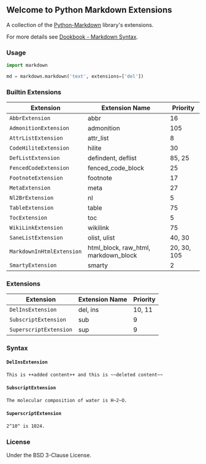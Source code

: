 ## Welcome to Python Markdown Extensions

A collection of the [Python-Markdown](https://github.com/dookbook/python-markdown) library's extensions.

For more details see [Dookbook - Markdown Syntax](https://dookbook.info/content/62049b264d9f1a1af723760e/).

### Usage

```python
import markdown

md = markdown.markdown('text', extensions=['del'])
```

### Builtin Extensions

| Extension | Extension Name | Priority |
| --- | --- | --- |
| `AbbrExtension` | abbr | 16 |
| `AdmonitionExtension` | admonition | 105 |
| `AttrListExtension` | attr_list | 8 |
| `CodeHiliteExtension` | hilite | 30 |
| `DefListExtension` | defindent, deflist | 85, 25 |
| `FencedCodeExtension` | fenced_code_block | 25 |
| `FootnoteExtension` | footnote | 17 |
| `MetaExtension` | meta | 27 |
| `Nl2BrExtension` | nl | 5 |
| `TableExtension` | table | 75 |
| `TocExtension` | toc | 5 |
| `WikiLinkExtension` | wikilink | 75 |
| `SaneListExtension` | olist, ulist | 40, 30 |
| `MarkdownInHtmlExtension` | html_block, raw_html, markdown_block | 20, 30, 105 |
| `SmartyExtension` | smarty | 2 |

### Extensions

| Extension | Extension Name | Priority |
| --- | --- | --- |
| `DelInsExtension` | del, ins | 10, 11 |
| `SubscriptExtension` | sub | 9 |
| `SuperscriptExtension` | sup | 9 |

### Syntax

#### `DelInsExtension`

```markdown
This is ++added content++ and this is ~~deleted content~~
```

#### `SubscriptExtension`

```markdown
The molecular composition of water is H~2~O.
```

#### `SuperscriptExtension`

```markdown
2^10^ is 1024.
```

### License

Under the BSD 3-Clause License.
